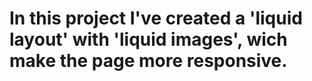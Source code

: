 # In this project I've created a 'liquid layout' with 'liquid images', wich make the page more responsive. 
